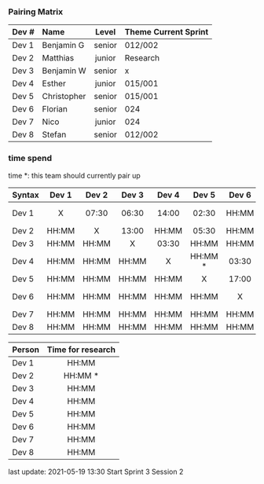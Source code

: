 ### Pairing Matrix
| Dev # |  Name       | Level  | Theme Current Sprint
| :---  |    :----    | :---:  | :----  
| Dev 1 | Benjamin G  | senior | 012/002
| Dev 2 | Matthias    | junior | Research
| Dev 3 | Benjamin W  | senior | x
| Dev 4 | Esther      | junior | 015/001
| Dev 5 | Christopher | senior | 015/001
| Dev 6 | Florian     | senior | 024
| Dev 7 | Nico        | junior | 024
| Dev 8 | Stefan      | senior | 012/002

### time spend
time *: this team should currently pair up

| Syntax      | Dev 1       | Dev 2       | Dev 3       | Dev 4       | Dev 5       | Dev 6       | Dev 7       | Dev 8       |
| :---        |    :----:   |    :----:   |    :----:   |    :----:   |    :----:   |    :----:   |    :----:   |    :----:   |
| Dev 1       | X           | 07:30       | 06:30       | 14:00       | 02:30       | HH:MM       | HH:MM       | HH:MM *     |
| Dev 2       | HH:MM       | X           | 13:00       | HH:MM       | 05:30       | HH:MM       | HH:MM       | HH:MM       |
| Dev 3       | HH:MM       | HH:MM       | X           | 03:30       | HH:MM       | HH:MM       | HH:MM       | HH:MM       |
| Dev 4       | HH:MM       | HH:MM       | HH:MM       | X           | HH:MM *     | 03:30       | HH:MM       | 04:00       |
| Dev 5       | HH:MM       | HH:MM       | HH:MM       | HH:MM       | X           | 17:00       | HH:MM       | HH:MM       |
| Dev 6       | HH:MM       | HH:MM       | HH:MM       | HH:MM       | HH:MM       | X           | 02:30 *     | HH:MM       |
| Dev 7       | HH:MM       | HH:MM       | HH:MM       | HH:MM       | HH:MM       | HH:MM       | X           | 25:30       |
| Dev 8       | HH:MM       | HH:MM       | HH:MM       | HH:MM       | HH:MM       | HH:MM       | HH:MM       | X           |



| Person      | Time for research     
| :---        |    :----: 
| Dev 1       | HH:MM         
| Dev 2       | HH:MM *    
| Dev 3       | HH:MM     
| Dev 4       | HH:MM     
| Dev 5       | HH:MM     
| Dev 6       | HH:MM     
| Dev 7       | HH:MM     
| Dev 8       | HH:MM     

last update: 2021-05-19 13:30 
Start Sprint 3 Session 2
